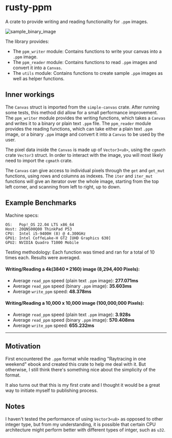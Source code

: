 # rusty-ppm
A crate to provide writing and reading functionality for `.ppm` images.

![sample_binary_image](https://github.com/Remi-Godin/rusty-ppm/assets/129818497/15000b17-c427-4b51-b789-85f11d1b2ca2)

The library provides:

- The `ppm_writer` module: Contains functions to write your canvas into a `.ppm` image.
- The `ppm_reader` module: Contains functions to read `.ppm` images and convert it into a `Canvas`.
- The `utils` module: Contains functions to create sample `.ppm` images as well as helper functions.

## Inner workings
The `Canvas` struct is imported from the `simple-canvas` crate. After running some tests, this method did allow for a small performance improvement. The `ppm_writer` module provides the writing functions, which takes a `Canvas` and writes it to a binary or plain text `.ppm` file. The `ppm_reader` module provides the reading functions, which can take either a plain text `.ppm` image, or a binary `.ppm` image and convert it into a `Canvas` to be used by the user.

The pixel data inside the `Canvas` is made up of `Vector3<u8>`, using the `cgmath` crate `Vector3` struct. In order to interact with the image, you will most likely need to import the `cgmath` crate.

The `Canvas` can give access to individual pixels through the `get` and `get_mut` functions, using rows and columns as indexes. The `iter` and `iter_mut` functions will give an iterator over the whole image, starting from the top left corner, and scanning from left to right, up to down.

## Example Benchmarks
Machine specs:
```
OS:   Pop!_OS 22.04 LTS x86_64
Host: 20QNS00Q00 ThinkPad P53
CPU:  Intel i5-9400H (8) @ 4.300GHz
GPU1: Intel CoffeLake-H GT2 [UHD Graphics 630]
GPU2: NVIDIA Quadro T1000 Mobile
```
Testing methodology: Each function was timed and ran for a total of 10 times each. Results were averaged.

#### Writing/Reading a 4k(3840 × 2160) image (8,294,400 Pixels):
- Average `read_ppm` speed (plain text `.ppm` image): **277.071ms**
- Average `read_ppm` speed (binary `.ppm` image): **35.603ms**
- Average `write_ppm` speed: **48.378ms**

#### Writing/Reading a 10,000 x 10,000 image (100,000,000 Pixels):
- Average `read_ppm` speed (plain text `.ppm` image): **3.928s** 
- Average `read_ppm` speed (binary `.ppm` image): **570.408ms**
- Average `write_ppm` speed: **655.232ms**

---

## Motivation
First encountered the `.ppm` format while reading "Raytracing in one weekend" ebook and created this crate to help me deal with it. But otherwise, I still think there's something nice about the simplicity of the format.

It also turns out that this is my first crate and I thought it would be a great way to initiate myself to publishing process.

## Notes
I haven't tested the performance of using `Vector3<u8>` as opposed to other integer type, but from my understanding, it is possible that certain CPU architecture might perform better with different types of intger, such as `u32`.
